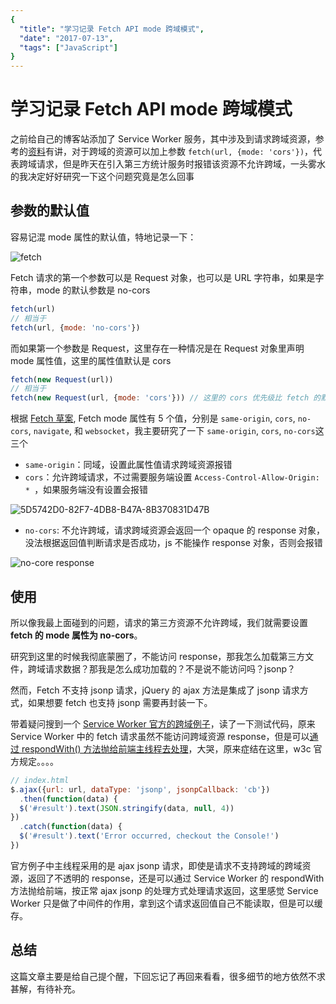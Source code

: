 ```yaml
---
{
  "title": "学习记录 Fetch API mode 跨域模式",
  "date": "2017-07-13",
  "tags": ["JavaScript"]
}
---
```


# 学习记录 Fetch API mode 跨域模式

  之前给自己的博客站添加了 Service Worker 服务，其中涉及到请求跨域资源，参考的[资料](https://www.w3ctech.com/topic/866#fetch-)有讲，对于跨域的资源可以加上参数 `fetch(url, {mode: 'cors'})`，代表跨域请求，但是昨天在引入第三方统计服务时报错该资源不允许跨域，一头雾水的我决定好好研究一下这个问题究竟是怎么回事<!--more-->

## 参数的默认值

  容易记混 mode 属性的默认值，特地记录一下：

![fetch](https://ws3.sinaimg.cn/large/006tKfTcly1fhibgv5le5j312i0f4jtn.jpg)


  Fetch 请求的第一个参数可以是 Request 对象，也可以是 URL 字符串，如果是字符串，mode 的默认参数是 no-cors

```javascript
fetch(url)
// 相当于
fetch(url, {mode: 'no-cors'})
```

而如果第一个参数是 Request，这里存在一种情况是在 Request 对象里声明 mode 属性值，这里的属性值默认是 cors

```javascript
fetch(new Request(url))
// 相当于
fetch(new Request(url, {mode: 'cors'})) // 这里的 cors 优先级比 fetch 的默认值 no-cors 高
```

根据 [Fetch 草案](https://fetch.spec.whatwg.org/#concept-filtered-response-opaque), Fetch mode 属性有 5 个值，分别是 `same-origin`, `cors`, `no-cors`, `navigate`, 和 `websocket`，我主要研究了一下 `same-origin`, `cors`, `no-cors`这三个

* `same-origin`：同域，设置此属性值请求跨域资源报错
* `cors`：允许跨域请求，不过需要服务端设置 `Access-Control-Allow-Origin: * `，如果服务端没有设置会报错

![5D5742D0-82F7-4DB8-B47A-8B370831D47B](https://ws3.sinaimg.cn/large/006tNc79ly1fhibhfm0v1j30wo044wg3.jpg)

* `no-cors`:  不允许跨域，请求跨域资源会返回一个 opaque 的 response 对象，没法根据返回值判断请求是否成功，js 不能操作 response 对象，否则会报错

![no-core response](https://ws1.sinaimg.cn/large/006tKfTcly1fhidro8s2rj30wo01cmxl.jpg)


## 使用

  所以像我最上面碰到的问题，请求的第三方资源不允许跨域，我们就需要设置 **fetch 的 mode 属性为 no-cors**。

  研究到这里的时候我彻底蒙圈了，不能访问 response，那我怎么加载第三方文件，跨域请求数据？那我是怎么成功加载的？不是说不能访问吗？jsonp？

  然而，Fetch 不支持 jsonp 请求，jQuery 的 ajax 方法是集成了 jsonp 请求方式，如果想要 fetch 也支持 jsonp 需要再封装一下。

  带着疑问搜到一个 [Service Worker 官方的跨域例子](https://demo.service-worker.org/cors-fetch/)，读了一下测试代码，原来 Service Worker 中的 fetch 请求虽然不能访问跨域资源 response，但是可以[通过 respondWith() 方法抛给前端主线程去处理](https://www.w3.org/TR/2014/WD-service-workers-20140508/#h1-x-origin-resources)，大哭，原来症结在这里，w3c 官方规定。。。。

```javascript
// index.html
$.ajax({url: url, dataType: 'jsonp', jsonpCallback: 'cb'})
  .then(function(data) {
  $('#result').text(JSON.stringify(data, null, 4))
})
  .catch(function(data) {
  $('#result').text('Error occurred, checkout the Console!')
})
```

  官方例子中主线程采用的是 ajax jsonp 请求，即使是请求不支持跨域的跨域资源，返回了不透明的 response，还是可以通过 Service Worker 的 respondWith 方法抛给前端，按正常 ajax jsonp 的处理方式处理请求返回，这里感觉 Service Worker 只是做了中间件的作用，拿到这个请求返回值自己不能读取，但是可以缓存。

## 总结

  这篇文章主要是给自己提个醒，下回忘记了再回来看看，很多细节的地方依然不求甚解，有待补充。